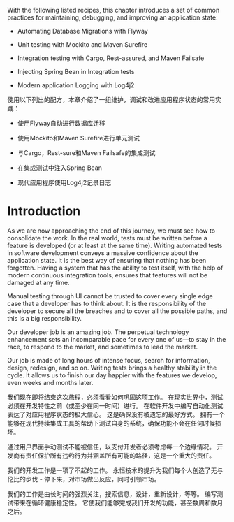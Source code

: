With the following listed recipes, this chapter introduces a set of common practices for maintaining, debugging, and improving an application state:

* Automating Database Migrations with Flyway

* Unit testing with Mockito and Maven Surefire

* Integration testing with Cargo, Rest-assured, and Maven Failsafe

* Injecting Spring Bean in Integration tests

* Modern application Logging with Log4j2

使用以下列出的配方，本章介绍了一组维护，调试和改进应用程序状态的常用实践：

* 使用Flyway自动进行数据库迁移

* 使用Mockito和Maven Surefire进行单元测试

* 与Cargo，Rest-sure和Maven Failsafe的集成测试

* 在集成测试中注入Spring Bean

* 现代应用程序使用Log4j2记录日志

# Introduction

As we are now approaching the end of this journey, we must see how to consolidate the work. In the real world, tests must be written before a feature is developed \(or at least at the same time\). Writing automated tests in software development conveys a massive confidence about the application state. It is the best way of ensuring that nothing has been forgotten. Having a system that has the ability to test itself, with the help of modern continuous integration tools, ensures that features will not be damaged at any time.

Manual testing through UI cannot be trusted to cover every single edge case that a developer has to think about. It is the responsibility of the developer to secure all the breaches and to cover all the possible paths, and this is a big responsibility.

Our developer job is an amazing job. The perpetual technology enhancement sets an incomparable pace for every one of us—to stay in the race, to respond to the market, and sometimes to lead the market.

Our job is made of long hours of intense focus, search for information, design, redesign, and so on. Writing tests brings a healthy stability in the cycle. It allows us to finish our day happier with the features we develop, even weeks and months later.

我们现在即将结束这次旅程，必须看看如何巩固这项工作。 在现实世界中，测试必须在开发特性之前（或至少在同一时间）进行。 在软件开发中编写自动化测试表达了对应用程序状态的极大信心。 这是确保没有被遗忘的最好方式。 拥有一个能够在现代持续集成工具的帮助下测试自身的系统，确保功能不会在任何时候损坏。

通过用户界面手动测试不能被信任，以支付开发者必须考虑每一个边缘情况。 开发商有责任保护所有违约行为并涵盖所有可能的路径，这是一个重大的责任。

我们的开发工作是一项了不起的工作。 永恒技术的提升为我们每个人创造了无与伦比的步伐 - 停下来，对市场做出反应，同时引领市场。

我们的工作是由长时间的强烈关注，搜索信息，设计，重新设计，等等。 编写测试带来在循环健康稳定性。 它使我们能够完成我们开发的功能，甚至数周和数月之后。

  


